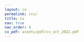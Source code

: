 ```yaml
---
layout: cv
permalink: /cv/
title: cv
nav: true
nav_order: 4
cv_pdf: assets/pdf/cv_oct_2022.pdf
---
```

